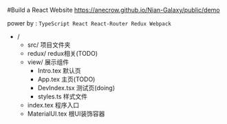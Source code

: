 #Build a React Website 
https://anecrow.github.io/Nian-Galaxy/public/demo

power by :
`TypeScript
React
React-Router
Redux
Webpack`

- /
    - src/ 项目文件夹
    - redux/ redux相关(TODO)
    - view/ 展示组件
        - Intro.tex 默认页
        - App.tex 主页(TODO)
        - DevIndex.tsx 测试页(doing)
        - styles.ts 样式文件
    - index.tex 程序入口
    - MaterialUI.tex 根UI装饰容器
